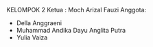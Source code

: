 KELOMPOK 2
Ketua : Moch Arizal Fauzi
Anggota:
- Della Anggraeni
- Muhammad Andika Dayu Anglita Putra
- Yulia Vaiza